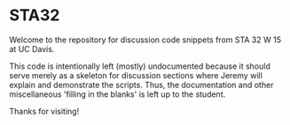 # STA32

Welcome to the repository for discussion code snippets from STA 32 W 15 at UC Davis. 

This code is intentionally left (mostly) undocumented because it should serve merely as a skeleton for discussion sections where Jeremy will explain and demonstrate the scripts. Thus, the documentation and other miscellaneous 'filling in the blanks' is left up to the student. 

Thanks for visiting! 

